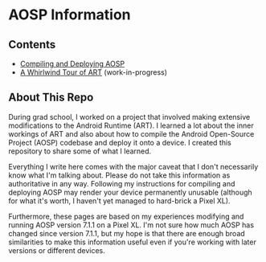 ﻿# AOSP Information

## Contents

 - [Compiling and Deploying AOSP](android_compiling_aosp.md)
 - [A Whirlwind Tour of ART](android_art_tour.md)  (work-in-progress)

## About This Repo

During grad school, I worked on a project that involved making extensive modifications to the Android Runtime (ART). I learned a lot about the inner workings of ART and also about how to compile the Android Open-Source Project (AOSP) codebase and deploy it onto a device. I created this repository to share some of what I learned.

Everything I write here comes with the major caveat that I don't necessarily know what I'm talking about. Please do not take this information as authoritative in any way. Following my instructions for compiling and deploying AOSP may render your device permanently unusable (although for what it's worth, I haven't yet managed to hard-brick a Pixel XL).

Furthermore, these pages are based on my experiences modifying and running AOSP version 7.1.1 on a Pixel XL. I'm not sure how much AOSP has changed since version 7.1.1, but my hope is that there are enough broad similarities to make this information useful even if you're working with later versions or different devices.
